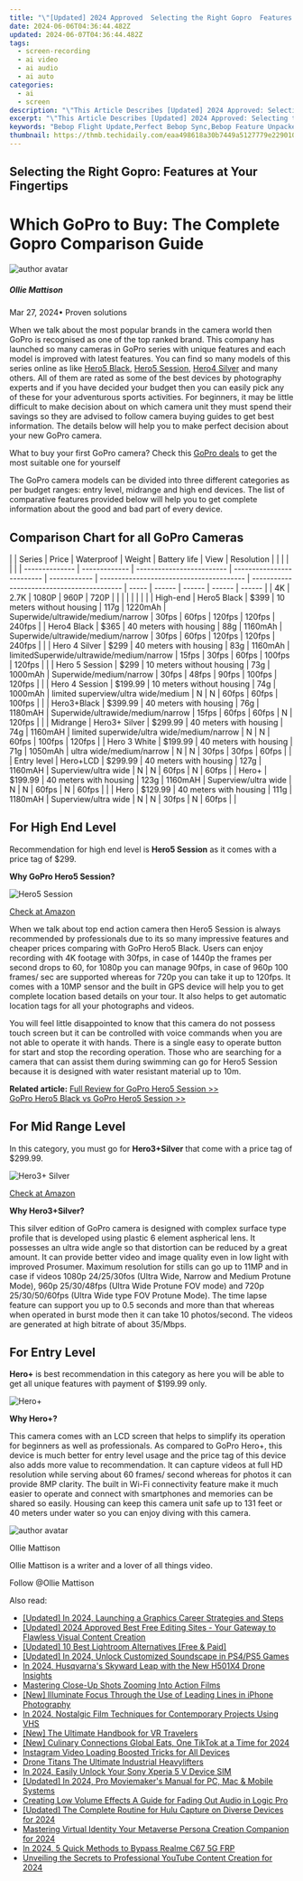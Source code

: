 ```yaml
---
title: "\"[Updated] 2024 Approved  Selecting the Right Gopro  Features at Your Fingertips\""
date: 2024-06-06T04:36:44.482Z
updated: 2024-06-07T04:36:44.482Z
tags: 
  - screen-recording
  - ai video
  - ai audio
  - ai auto
categories: 
  - ai
  - screen
description: "\"This Article Describes [Updated] 2024 Approved: Selecting the Right Gopro: Features at Your Fingertips\""
excerpt: "\"This Article Describes [Updated] 2024 Approved: Selecting the Right Gopro: Features at Your Fingertips\""
keywords: "Bebop Flight Update,Perfect Bebop Sync,Bebop Feature Unpacked,Jazz Beat in Bebop,Bebop's Rhythmic Feat,Flight Perfection Jazz,Beatscape Enhancement"
thumbnail: https://thmb.techidaily.com/eaa498618a30b7449a5127779e22901025842c318bde80345b630595fb88d747.jpg
---
```


## Selecting the Right Gopro: Features at Your Fingertips

# Which GoPro to Buy: The Complete Gopro Comparison Guide

![author avatar](https://images.wondershare.com/filmora/article-images/ollie-mattison.jpg)

##### Ollie Mattison

 Mar 27, 2024• Proven solutions

 When we talk about the most popular brands in the camera world then GoPro is recognised as one of the top ranked brand. This company has launched so many cameras in GoPro series with unique features and each model is improved with latest features. You can find so many models of this series online as like [Hero5 Black](https://tools.techidaily.com/wondershare/filmora/download/), [Hero5 Session](https://tools.techidaily.com/wondershare/filmora/download/), [Hero4 Silver](https://tools.techidaily.com/wondershare/filmora/download/) and many others. All of them are rated as some of the best devices by photography experts and if you have decided your budget then you can easily pick any of these for your adventurous sports activities. For beginners, it may be little difficult to make decision about on which camera unit they must spend their savings so they are advised to follow camera buying guides to get best information. The details below will help you to make perfect decision about your new GoPro camera.

 What to buy your first GoPro camera? Check this [GoPro deals](https://tools.techidaily.com/wondershare/filmora/download/) to get the most suitable one for yourself

 The GoPro camera models can be divided into three different categories as per budget ranges: entry level, midrange and high end devices. The list of comparative features provided below will help you to get complete information about the good and bad part of every device.

## Comparison Chart for all GoPro Cameras

| |  Series      | Price         | Waterproof                | Weight                    | Battery life | View                                     | Resolution                                 |       |        |        |        |        |
| -------------- | ------------- | ------------------------- | ------------------------- | ------------ | ---------------------------------------- | ------------------------------------------ | ----- | ------ | ------ | ------ | ------ |
| 4K             | 2.7K          | 1080P                     | 960P                      | 720P         |                                          |                                            |       |        |        |        |        |
| High-end       | Hero5 Black   | $399                      | 10 meters without housing | 117g         | 1220mAh                                  | Superwide/ultrawide/medium/narrow          | 30fps | 60fps  | 120fps | 120fps | 240fps |
| Hero4 Black    | $365          | 40 meters with housing    | 88g                       | 1160mAh      | Superwide/ultrawide/medium/narrow        | 30fps                                      | 60fps | 120fps | 120fps | 240fps |        |
| Hero 4 Silver  | $299          | 40 meters with housing    | 83g                       | 1160mAh      | limitedSuperwide/ultrawide/medium/narrow | 15fps                                      | 30fps | 60fps  | 100fps | 120fps |        |
| Hero 5 Session | $299          | 10 meters without housing | 73g                       | 1000mAh      | Superwide/medium/narrow                  | 30fps                                      | 48fps | 90fps  | 100fps | 120fps |        |
| Hero 4 Session | $199.99       | 10 meters without housing | 74g                       | 1000mAh      | limited superview/ultra wide/medium      | N                                          | N     | 60fps  | 60fps  | 100fps |        |
| Hero3+Black    | $399.99       | 40 meters with housing    | 76g                       | 1180mAH      | Superwide/ultrawide/medium/narrow        | 15fps                                      | 60fps | 60fps  | N      | 120fps |        |
| Midrange       | Hero3+ Silver | $299.99                   | 40 meters with housing    | 74g          | 1160mAH                                  | limited superwide/ultra wide/medium/narrow | N     | N      | 60fps  | 100fps | 120fps |
| Hero 3 White   | $199.99       | 40 meters with housing    | 71g                       | 1050mAh      | ultra wide/medium/narrow                 | N                                          | N     | 30fps  | 30fps  | 60fps  |        |
| Entry level    | Hero+LCD      | $299.99                   | 40 meters with housing    | 127g         | 1160mAH                                  | Superview/ultra wide                       | N     | N      | 60fps  | N      | 60fps  |
| Hero+          | $199.99       | 40 meters with housing    | 123g                      | 1160mAH      | Superview/ultra wide                     | N                                          | N     | 60fps  | N      | 60fps  |        |
| Hero           | $129.99       | 40 meters with housing    | 111g                      | 1180mAH      | Superview/ultra wide                     | N                                          | N     | 30fps  | N      | 60fps  |        |

## For High End Level

 Recommendation for high end level is **Hero5 Session** as it comes with a price tag of $299.

 **Why GoPro Hero5 Session?**

![Hero5 Session](https://images.wondershare.com/filmora/article-images/gopro-hero-5-session.jpg)

[Check at Amazon](https://www.amazon.com/gp/product/B01LZTLCFX/ref=as%5Fli%5Ftl?ie=UTF8&tag=vs-flora-20&camp=1789&creative=9325&linkCode=as2&creativeASIN=B01LZTLCFX&linkId=ea1830f57bf7ee4f930b77258f8b3654)

 When we talk about top end action camera then Hero5 Session is always recommended by professionals due to its so many impressive features and cheaper prices comparing with GoPro Hero5 Black. Users can enjoy recording with 4K footage with 30fps, in case of 1440p the frames per second drops to 60, for 1080p you can manage 90fps, in case of 960p 100 frames/ sec are supported whereas for 720p you can take it up to 120fps. It comes with a 10MP sensor and the built in GPS device will help you to get complete location based details on your tour. It also helps to get automatic location tags for all your photographs and videos.

 You will feel little disappointed to know that this camera do not possess touch screen but it can be controlled with voice commands when you are not able to operate it with hands. There is a single easy to operate button for start and stop the recording operation. Those who are searching for a camera that can assist them during swimming can go for Hero5 Session because it is designed with water resistant material up to 10m.

**Related article:**
[Full Review for GoPro Hero5 Session >>](https://tools.techidaily.com/wondershare/filmora/download/)  
[GoPro Hero5 Black vs GoPro Hero5 Session >>](https://tools.techidaily.com/wondershare/filmora/download/)

## For Mid Range Level

 In this category, you must go for **Hero3+Silver** that come with a price tag of $299.99.

![Hero3+ Silver](https://images.wondershare.com/filmora/article-images/hero-3-plus-silver-editor.jpg)

[Check at Amazon](https://www.amazon.com/gp/product/B00F3F0EIU/ref=as%5Fli%5Ftl?ie=UTF8&tag=vs-flora-20&camp=1789&creative=9325&linkCode=as2&creativeASIN=B00F3F0EIU&linkId=a6f76e21fea068b3f8d375ef7ea7c8d0)

 **Why Hero3+Silver?**

 This silver edition of GoPro camera is designed with complex surface type profile that is developed using plastic 6 element aspherical lens. It possesses an ultra wide angle so that distortion can be reduced by a great amount. It can provide better video and image quality even in low light with improved Prosumer. Maximum resolution for stills can go up to 11MP and in case if videos 1080p 24/25/30fos (Ultra Wide, Narrow and Medium Protune Mode), 960p 25/30/48fps (Ultra Wide Protune FOV mode) and 720p 25/30/50/60fps (Ultra Wide type FOV Protune Mode). The time lapse feature can support you up to 0.5 seconds and more than that whereas when operated in burst mode then it can take 10 photos/second. The videos are generated at high bitrate of about 35/Mbps.

## For Entry Level

**Hero+** is best recommendation in this category as here you will be able to get all unique features with payment of $199.99 only.

![Hero+](https://images.wondershare.com/filmora/article-images/hero-plus-image.jpg)

 **Why Hero+?**

 This camera comes with an LCD screen that helps to simplify its operation for beginners as well as professionals. As compared to GoPro Hero+, this device is much better for entry level usage and the price tag of this device also adds more value to recommendation. It can capture videos at full HD resolution while serving about 60 frames/ second whereas for photos it can provide 8MP clarity. The built in Wi-Fi connectivity feature make it much easier to operate and connect with smartphones and memories can be shared so easily. Housing can keep this camera unit safe up to 131 feet or 40 meters under water so you can enjoy diving with this camera.

![author avatar](https://images.wondershare.com/filmora/article-images/ollie-mattison.jpg)

Ollie Mattison

Ollie Mattison is a writer and a lover of all things video.

Follow @Ollie Mattison


<ins class="adsbygoogle"
     style="display:block"
     data-ad-format="autorelaxed"
     data-ad-client="ca-pub-7571918770474297"
     data-ad-slot="1223367746"></ins>



<ins class="adsbygoogle"
     style="display:block"
     data-ad-client="ca-pub-7571918770474297"
     data-ad-slot="8358498916"
     data-ad-format="auto"
     data-full-width-responsive="true"></ins>


<span class="atpl-alsoreadstyle">Also read:</span>
<div><ul>
<li><a href="https://vp-tips.techidaily.com/updated-in-2024-launching-a-graphics-career-strategies-and-steps/"><u>[Updated] In 2024, Launching a Graphics Career  Strategies and Steps</u></a></li>
<li><a href="https://vp-tips.techidaily.com/updated-2024-approved-best-free-editing-sites-your-gateway-to-flawless-visual-content-creation/"><u>[Updated] 2024 Approved  Best Free Editing Sites - Your Gateway to Flawless Visual Content Creation</u></a></li>
<li><a href="https://vp-tips.techidaily.com/updated-10-best-lightroom-alternatives-free-and-paid/"><u>[Updated] 10 Best Lightroom Alternatives [Free & Paid]</u></a></li>
<li><a href="https://vp-tips.techidaily.com/updated-in-2024-unlock-customized-soundscape-in-ps4ps5-games/"><u>[Updated] In 2024, Unlock Customized Soundscape in PS4/PS5 Games</u></a></li>
<li><a href="https://vp-tips.techidaily.com/in-2024-husqvarnas-skyward-leap-with-the-new-h501x4-drone-insights/"><u>In 2024, Husqvarna's Skyward Leap with the New H501X4 Drone Insights</u></a></li>
<li><a href="https://vp-tips.techidaily.com/mastering-close-up-shots-zooming-into-action-films/"><u>Mastering Close-Up Shots  Zooming Into Action Films</u></a></li>
<li><a href="https://vp-tips.techidaily.com/new-illuminate-focus-through-the-use-of-leading-lines-in-iphone-photography/"><u>[New] Illuminate Focus Through the Use of Leading Lines in iPhone Photography</u></a></li>
<li><a href="https://vp-tips.techidaily.com/in-2024-nostalgic-film-techniques-for-contemporary-projects-using-vhs/"><u>In 2024, Nostalgic Film Techniques for Contemporary Projects Using VHS</u></a></li>
<li><a href="https://vp-tips.techidaily.com/new-the-ultimate-handbook-for-vr-travelers/"><u>[New] The Ultimate Handbook for VR Travelers</u></a></li>
<li><a href="https://tiktok-videos.techidaily.com/new-culinary-connections-global-eats-one-tiktok-at-a-time-for-2024/"><u>[New] Culinary Connections  Global Eats, One TikTok at a Time for 2024</u></a></li>
<li><a href="https://instagram-video-files.techidaily.com/instagram-video-loading-boosted-tricks-for-all-devices/"><u>Instagram Video Loading Boosted  Tricks for All Devices</u></a></li>
<li><a href="https://extra-hints.techidaily.com/drone-titans-the-ultimate-industrial-heavylifters/"><u>Drone Titans  The Ultimate Industrial Heavylifters</u></a></li>
<li><a href="https://sim-unlock.techidaily.com/in-2024-easily-unlock-your-sony-xperia-5-v-device-sim-by-drfone-android/"><u>In 2024, Easily Unlock Your Sony Xperia 5 V Device SIM</u></a></li>
<li><a href="https://video-screen-grab.techidaily.com/updated-in-2024-pro-moviemakers-manual-for-pc-mac-and-mobile-systems/"><u>[Updated] In 2024, Pro Moviemaker's Manual for PC, Mac & Mobile Systems</u></a></li>
<li><a href="https://extra-resources.techidaily.com/creating-low-volume-effects-a-guide-for-fading-out-audio-in-logic-pro/"><u>Creating Low Volume Effects  A Guide for Fading Out Audio in Logic Pro</u></a></li>
<li><a href="https://screen-recording.techidaily.com/updated-the-complete-routine-for-hulu-capture-on-diverse-devices-for-2024/"><u>[Updated] The Complete Routine for Hulu Capture on Diverse Devices for 2024</u></a></li>
<li><a href="https://extra-skills.techidaily.com/mastering-virtual-identity-your-metaverse-persona-creation-companion-for-2024/"><u>Mastering Virtual Identity  Your Metaverse Persona Creation Companion for 2024</u></a></li>
<li><a href="https://bypass-frp.techidaily.com/in-2024-5-quick-methods-to-bypass-realme-c67-5g-frp-by-drfone-android/"><u>In 2024, 5 Quick Methods to Bypass Realme C67 5G FRP</u></a></li>
<li><a href="https://facebook-video-share.techidaily.com/unveiling-the-secrets-to-professional-youtube-content-creation-for-2024/"><u>Unveiling the Secrets to Professional YouTube Content Creation for 2024</u></a></li>
</ul></div>
